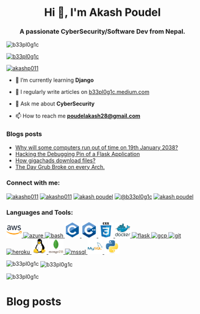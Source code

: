 <h1 align="center">Hi 👋, I'm Akash Poudel</h1>
<h3 align="center">A passionate CyberSecurity/Software Dev from Nepal.</h3>

<p align="left"> <img src="https://komarev.com/ghpvc/?username=b33pl0g1c&label=Profile%20views&color=0e75b6&style=flat" alt="b33pl0g1c" /> </p>

<p align="left"> <a href="https://github.com/ryo-ma/github-profile-trophy"><img src="https://github-profile-trophy.vercel.app/?username=b33pl0g1c" alt="b33pl0g1c" /></a> </p>

<p align="left"> <a href="https://twitter.com/akashp011" target="blank"><img src="https://img.shields.io/twitter/follow/akashp011?logo=twitter&style=for-the-badge" alt="akashp011" /></a> </p>

- 🌱 I’m currently learning **Django**

- 📝 I regularly write articles on [b33pl0g1c.medium.com](b33pl0g1c.medium.com)

- 💬 Ask me about **CyberSecurity**

- 📫 How to reach me **poudelakash28@gmail.com**

### Blogs posts
<!-- BLOG-POST-LIST:START -->
- [Why will some computers run out of time on 19th January 2038?](https://b33pl0g1c.medium.com/why-will-some-computers-run-out-of-time-on-19th-january-2038-65da21e221d0?source=rss-af44c2d7686d------2)
- [Hacking the Debugging Pin of a Flask Application](https://b33pl0g1c.medium.com/hacking-the-debugging-pin-of-a-flask-application-7364794c4948?source=rss-af44c2d7686d------2)
- [How gigachads download files?](https://b33pl0g1c.medium.com/how-gigachads-download-files-d4e676bf0e37?source=rss-af44c2d7686d------2)
- [The Day Grub Broke on every Arch.](https://b33pl0g1c.medium.com/the-day-grub-broke-on-arch-672b7db741f7?source=rss-af44c2d7686d------2)
<!-- BLOG-POST-LIST:END -->

<h3 align="left">Connect with me:</h3>
<p align="left">
<a href="https://twitter.com/akashp011" target="blank"><img align="center" src="https://raw.githubusercontent.com/rahuldkjain/github-profile-readme-generator/master/src/images/icons/Social/twitter.svg" alt="akashp011" height="30" width="40" /></a>
<a href="https://linkedin.com/in/akashp011" target="blank"><img align="center" src="https://raw.githubusercontent.com/rahuldkjain/github-profile-readme-generator/master/src/images/icons/Social/linked-in-alt.svg" alt="akashp011" height="30" width="40" /></a>
<a href="https://fb.com/akash poudel" target="blank"><img align="center" src="https://raw.githubusercontent.com/rahuldkjain/github-profile-readme-generator/master/src/images/icons/Social/facebook.svg" alt="akash poudel" height="30" width="40" /></a>
<a href="https://medium.com/@b33pl0g1c" target="blank"><img align="center" src="https://raw.githubusercontent.com/rahuldkjain/github-profile-readme-generator/master/src/images/icons/Social/medium.svg" alt="@b33pl0g1c" height="30" width="40" /></a>
<a href="https://www.youtube.com/c/akash poudel" target="blank"><img align="center" src="https://raw.githubusercontent.com/rahuldkjain/github-profile-readme-generator/master/src/images/icons/Social/youtube.svg" alt="akash poudel" height="30" width="40" /></a>
</p>

<h3 align="left">Languages and Tools:</h3>
<p align="left"> <a href="https://aws.amazon.com" target="_blank" rel="noreferrer"> <img src="https://raw.githubusercontent.com/devicons/devicon/master/icons/amazonwebservices/amazonwebservices-original-wordmark.svg" alt="aws" width="40" height="40"/> </a> <a href="https://azure.microsoft.com/en-in/" target="_blank" rel="noreferrer"> <img src="https://www.vectorlogo.zone/logos/microsoft_azure/microsoft_azure-icon.svg" alt="azure" width="40" height="40"/> </a> <a href="https://www.gnu.org/software/bash/" target="_blank" rel="noreferrer"> <img src="https://www.vectorlogo.zone/logos/gnu_bash/gnu_bash-icon.svg" alt="bash" width="40" height="40"/> </a> <a href="https://www.cprogramming.com/" target="_blank" rel="noreferrer"> <img src="https://raw.githubusercontent.com/devicons/devicon/master/icons/c/c-original.svg" alt="c" width="40" height="40"/> </a> <a href="https://www.w3schools.com/cpp/" target="_blank" rel="noreferrer"> <img src="https://raw.githubusercontent.com/devicons/devicon/master/icons/cplusplus/cplusplus-original.svg" alt="cplusplus" width="40" height="40"/> </a> <a href="https://www.w3schools.com/css/" target="_blank" rel="noreferrer"> <img src="https://raw.githubusercontent.com/devicons/devicon/master/icons/css3/css3-original-wordmark.svg" alt="css3" width="40" height="40"/> </a> <a href="https://www.docker.com/" target="_blank" rel="noreferrer"> <img src="https://raw.githubusercontent.com/devicons/devicon/master/icons/docker/docker-original-wordmark.svg" alt="docker" width="40" height="40"/> </a> <a href="https://flask.palletsprojects.com/" target="_blank" rel="noreferrer"> <img src="https://www.vectorlogo.zone/logos/pocoo_flask/pocoo_flask-icon.svg" alt="flask" width="40" height="40"/> </a> <a href="https://cloud.google.com" target="_blank" rel="noreferrer"> <img src="https://www.vectorlogo.zone/logos/google_cloud/google_cloud-icon.svg" alt="gcp" width="40" height="40"/> </a> <a href="https://git-scm.com/" target="_blank" rel="noreferrer"> <img src="https://www.vectorlogo.zone/logos/git-scm/git-scm-icon.svg" alt="git" width="40" height="40"/> </a> <a href="https://heroku.com" target="_blank" rel="noreferrer"> <img src="https://www.vectorlogo.zone/logos/heroku/heroku-icon.svg" alt="heroku" width="40" height="40"/> </a> <a href="https://www.linux.org/" target="_blank" rel="noreferrer"> <img src="https://raw.githubusercontent.com/devicons/devicon/master/icons/linux/linux-original.svg" alt="linux" width="40" height="40"/> </a> <a href="https://www.mongodb.com/" target="_blank" rel="noreferrer"> <img src="https://raw.githubusercontent.com/devicons/devicon/master/icons/mongodb/mongodb-original-wordmark.svg" alt="mongodb" width="40" height="40"/> </a> <a href="https://www.microsoft.com/en-us/sql-server" target="_blank" rel="noreferrer"> <img src="https://www.svgrepo.com/show/303229/microsoft-sql-server-logo.svg" alt="mssql" width="40" height="40"/> </a> <a href="https://www.mysql.com/" target="_blank" rel="noreferrer"> <img src="https://raw.githubusercontent.com/devicons/devicon/master/icons/mysql/mysql-original-wordmark.svg" alt="mysql" width="40" height="40"/> </a> <a href="https://www.python.org" target="_blank" rel="noreferrer"> <img src="https://raw.githubusercontent.com/devicons/devicon/master/icons/python/python-original.svg" alt="python" width="40" height="40"/> </a> </p>

<p><img align="left" src="https://github-readme-stats.vercel.app/api/top-langs?username=b33pl0g1c&show_icons=true&locale=en&layout=compact" alt="b33pl0g1c" /></p>

<p>&nbsp;<img align="center" src="https://github-readme-stats.vercel.app/api?username=b33pl0g1c&show_icons=true&locale=en" alt="b33pl0g1c" /></p>

<p><img align="center" src="https://github-readme-streak-stats.herokuapp.com/?user=b33pl0g1c&" alt="b33pl0g1c" /></p>


# Blog posts

<!-- BLOG-POST-LIST:START -->
<!-- BLOG-POST-LIST:END -->
